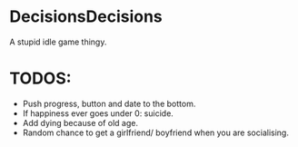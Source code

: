 # DecisionsDecisions
A stupid idle game thingy.

# TODOS:
- Push progress, button and date to the bottom.
- If happiness ever goes under 0: suicide.
- Add dying because of old age.
- Random chance to get a girlfriend/ boyfriend when you are socialising.
